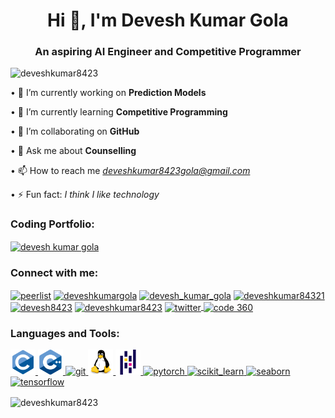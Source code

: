 <h1 align="center">Hi 👋, I'm Devesh Kumar Gola</h1>
<h3 align="center">An aspiring AI Engineer and Competitive Programmer</h3>

<p align="left"> <img src="https://komarev.com/ghpvc/?username=deveshkumar8423&label=Profile%20views&color=0e75b6&style=flat" alt="deveshkumar8423" /> </p>

•⁠  ⁠🔭 I’m currently working on **Prediction Models**

•⁠  ⁠🌱 I’m currently learning **Competitive Programming**

•⁠  ⁠👯 I’m collaborating on **GitHub**

•⁠  ⁠💬 Ask me about **Counselling**

•⁠  ⁠📫 How to reach me *deveshkumar8423gola@gmail.com*

•⁠  ⁠⚡ Fun fact:  *I think I like technology*

<h3 align="left">Coding Portfolio:</h3>
<p align="left"> 
<a href="https://codolio.com/profile/devesh" target="blank"><img align="center" src="https://codolio.com/codolio_assets/gif-owl-transparent.GIF" alt="devesh kumar gola" height="50" width="50" /></a>
</p>

<h3 align="left">Connect with me:</h3>

<p align="left">
<a href="https://peerlist.io/devesh8423" target="blank">
  <img align="center" src="https://media.licdn.com/dms/image/v2/C4D0BAQGjCtiL8FcUcw/company-logo_200_200/company-logo_200_200/0/1646835555233/peerlist_logo?e=2147483647&v=beta&t=BDkNItLoTzk-wReBiGgHqakmvc5iQnulzdCTPafcRMU" alt="peerlist" height="30" width="30" /></a>
<a href="https://kaggle.com/deveshkumargola" target="blank"><img align="center" src="https://raw.githubusercontent.com/rahuldkjain/github-profile-readme-generator/master/src/images/icons/Social/kaggle.svg" alt="deveshkumargola" height="30" width="40" /></a>
<a href="https://instagram.com/devesh_kumar_gola" target="blank"><img align="center" src="https://raw.githubusercontent.com/rahuldkjain/github-profile-readme-generator/master/src/images/icons/Social/instagram.svg" alt="devesh_kumar_gola" height="30" width="40" /></a>
<a href="https://www.hackerrank.com/profile/deveshkumar84231" target="blank"><img align="center" src="https://raw.githubusercontent.com/rahuldkjain/github-profile-readme-generator/master/src/images/icons/Social/hackerrank.svg" alt="deveshkumar84321" height="30" width="40" /></a>
<a href="https://codeforces.com/profile/devesh8423" target="blank"><img align="center" src="https://raw.githubusercontent.com/rahuldkjain/github-profile-readme-generator/master/src/images/icons/Social/codeforces.svg" alt="devesh8423" height="30" width="40" /></a>
<a href="https://www.leetcode.com/deveshkumar8423" target="blank"><img align="center" src="https://raw.githubusercontent.com/rahuldkjain/github-profile-readme-generator/master/src/images/icons/Social/leet-code.svg" alt="deveshkumar8423" height="30" width="40" /></a>
<a href="https://x.com/DeveshKuma8423" target="_blank">
  <img align="center" src="https://raw.githubusercontent.com/rahuldkjain/github-profile-readme-generator/master/src/images/icons/Social/twitter.svg" alt="twitter" height="30" width="40" />
</a>
<a href="https://www.naukri.com/code360/profile/devesh8423" target="_blank">
  <img align="center" src="https://avatars.githubusercontent.com/u/88321750?s=280&v=4" alt="code 360" height="40" style="width:auto;" />
</a>
</p>

<h3 align="left">Languages and Tools:</h3>
<p align="left"> 
<a href="https://www.cprogramming.com/" target="_blank" rel="noreferrer"> <img src="https://raw.githubusercontent.com/devicons/devicon/master/icons/c/c-original.svg" alt="c" width="40" height="40"/> </a> 
<a href="https://www.w3schools.com/cpp/" target="_blank" rel="noreferrer"> <img src="https://raw.githubusercontent.com/devicons/devicon/master/icons/cplusplus/cplusplus-original.svg" alt="cplusplus" width="40" height="40"/> </a> 
<a href="https://git-scm.com/" target="_blank" rel="noreferrer"> <img src="https://www.vectorlogo.zone/logos/git-scm/git-scm-icon.svg" alt="git" width="40" height="40"/> </a> 
<a href="https://www.linux.org/" target="_blank" rel="noreferrer"> <img src="https://raw.githubusercontent.com/devicons/devicon/master/icons/linux/linux-original.svg" alt="linux" width="40" height="40"/> </a> 
<a href="https://pandas.pydata.org/" target="_blank" rel="noreferrer"> <img src="https://raw.githubusercontent.com/devicons/devicon/2ae2a900d2f041da66e950e4d48052658d850630/icons/pandas/pandas-original.svg" alt="pandas" width="40" height="40"/> </a> 
<a href="https://pytorch.org/" target="_blank" rel="noreferrer"> <img src="https://www.vectorlogo.zone/logos/pytorch/pytorch-icon.svg" alt="pytorch" width="40" height="40"/> </a> 
<a href="https://scikit-learn.org/" target="_blank" rel="noreferrer"> <img src="https://upload.wikimedia.org/wikipedia/commons/0/05/Scikit_learn_logo_small.svg" alt="scikit_learn" width="40" height="40"/> </a> 
<a href="https://seaborn.pydata.org/" target="_blank" rel="noreferrer"> <img src="https://seaborn.pydata.org/_images/logo-mark-lightbg.svg" alt="seaborn" width="40" height="40"/> </a> 
<a href="https://www.tensorflow.org" target="_blank" rel="noreferrer"> <img src="https://www.vectorlogo.zone/logos/tensorflow/tensorflow-icon.svg" alt="tensorflow" width="40" height="40"/> </a> 
</p>

<p><img align="center" src="https://github-readme-stats.vercel.app/api/top-langs?username=deveshkumar8423&show_icons=true&locale=en&layout=compact&theme=dark" alt="deveshkumar8423" /></p>

